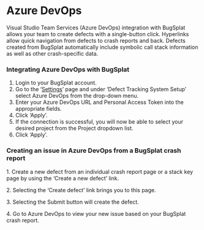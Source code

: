 # Azure DevOps

Visual Studio Team Services (Azure DevOps) integration with BugSplat allows your team to create defects with a single-button click. Hyperlinks allow quick navigation from defects to crash reports and back. Defects created from BugSplat automatically include symbolic call stack information as well as other crash-specific data.

### Integrating Azure DevOps with BugSplat

1. Login to your BugSplat account.
2. Go to the ‘[Settings](https://app.bugsplat.com/v2/settings/database/defect-tracker?)’ page and under ‘Defect Tracking System Setup’ select Azure DevOps from the drop-down menu.
3. Enter your Azure DevOps URL and Personal Access Token into the appropriate fields.
4. Click ‘Apply’.
5. If the connection is successful, you will now be able to select your desired project from the Project dropdown list.
6. Click ‘Apply’.

### Creating an issue in Azure DevOps from a BugSplat crash report

1\. Create a new defect from an individual crash report page or a stack key page by using the ‘Create a new defect’ link.

2\. Selecting the ‘Create defect’ link brings you to this page.

3\. Selecting the Submit button will create the defect.

4\. Go to Azure DevOps to view your new issue based on your BugSplat crash report.

